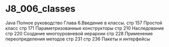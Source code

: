 # J8_006_classes
Java Полное руководство Глава 6.Введение в классы.
стр 157 Простой класс
стр 171 Параметризованные конструкторы
стр 210 Наследование
стр 220 Создание многоуровневой иерархии
стр 228 Применение переопределения методов
стр 231
стр 236 Пакеты и интерфейсы